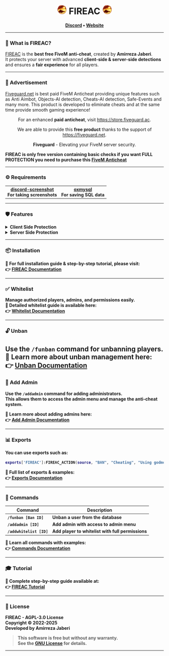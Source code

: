 
<h1 align="center">
  <img src="https://github.com/AmirrezaJaberi/AmirrezaJaberi/blob/main/assist/logo/fireac.png" alt="FIREAC logo" height="30" width="30">  
  <b>FIREAC</b>  
  <img src="https://github.com/AmirrezaJaberi/AmirrezaJaberi/blob/main/assist/logo/fireac.png" alt="FIREAC logo" height="30" width="30">
</h1>

<p align="center">
  <b>
    <a href="https://discord.gg/uvccDWtqhv">Discord</a> • 
    <a href="https://amirrezajaberi.ir/fireac">Website</a>
  </b>
</p>

---

### 🚀 What is FIREAC?

[FIREAC](https://amirrezajaberi.ir/fireac) is the **best free FiveM anti-cheat**, created by **Amirreza Jaberi**.  
It protects your server with advanced **client-side & server-side detections** and ensures a **fair experience** for all players.  

---

### 📢 Advertisement  

[Fiveguard.net](https://fiveguard.net/) is best paid FiveM Anticheat providing unique features such as Anti Aimbot, Objects-AI detection, Cheats-AI detection, Safe-Events and many more. This product is developed to eliminate cheats and at the same time provide smooth gaming experience!

<p align='center'>
  For an enhanced <b>paid anticheat</b>, visit <a href="https://store.fiveguard.ac">https://store.fiveguard.ac</a>.
</p>
<p align='center'>
  We are able to provide this <strong>free product</strong> thanks to the support of <a href="https://fiveguard.net">https://fiveguard.net</a>.
</p>
<p align='center'>
  <strong>Fiveguard</strong> - Elevating your FiveM server security.
</p>

<b>FIREAC is only free version containing basic checks if you want FULL PROTECTION you need to purchase this <a href="https://fiveguard.net/" rel="dofollow">FiveM Anticheat</a>
  
---

### ⚙️ Requirements  

<table align='center'>
  <tr>
    <td align='center'>
      <a href="https://github.com/jaimeadf/discord-screenshot/releases">discord-screenshot</a><br>For taking screenshots
    </td>
    <td align='center'>
      <a href="https://github.com/overextended/oxmysql/releases">oxmysql</a><br>For saving SQL data
    </td>
  </tr>
</table>

---

### 🛡️ Features  

<details>
  <summary><b>Client Side Protection</b></summary>

- Anti-Track Players  
- Anti-Health Hack  
- Anti-Armor Hack  
- Anti-Infinite Ammo  
- Anti-Spectate  
- Anti-Ragdoll  
- Anti-Menyoo  
- Anti-Aim Assist  
- Anti-Infinite Stamina  
- Anti-Aim Bot  
- Anti-Blacklist Weapon  
- Anti-Add Weapon  
- Anti-Remove Weapon  
- Anti-God Mode  
- Anti-Noclip  
- Anti-Rainbow Vehicle  
- Anti-Teleport Vehicle / Ped  
- Anti-Invisible  
- Anti-Change Speed  
- Anti-Free Camera  
- Anti-Plate Changer  
- Anti-Night Vision / Thermal Vision  
- Anti-Super Jump  
- Anti-Suicide  
</details>

<details>
  <summary><b>Server Side Protection</b></summary>

- Anti-Spam Chat  
- Anti-Blacklist Commands  
- Anti-Weapon Damage Changer  
- Anti-Vehicle Damage Changer  
- Anti-Blacklist Word  
- Anti-Bring All  
- Anti-Blacklist Trigger  
- Anti-Spam Trigger  
- Anti-Clear Ped Tasks  
- Anti-Taze Players  
- Anti-Inject  
- Anti-Blacklist Explosion  
- Anti-Explosion Spam  
- Anti-Blacklist Object/Ped/Vehicle  
- Anti-Spam Object/Ped/Vehicle  
- Anti-Change Perm  
- Anti-Play Sound  
</details>

---

### 📦 Installation  

🔗 For full installation guide & step-by-step tutorial, please visit:  
👉 **[FIREAC Documentation](https://docmaker.ir/panel/template/5/2/en/Anti-Cheat-Installation-Guide-for-FIREAC/)**  

---

### ✅ Whitelist  

Manage authorized players, admins, and permissions easily.  
📖 Detailed whitelist guide is available here:  
👉 **[Whitelist Documentation](https://docmaker.ir/panel/template/5/32/en/How-to-add-a-player-to-the-whitelist-in-FIREAC/)**  

---

### 🔓 Unban  

Use the `/funban` command for unbanning players.  
📖 Learn more about unban management here:  
👉 **[Unban Documentation](https://docmaker.ir/panel/template/5/12/en/How-to-lift-a-user-ban-in-FIREAC/)**  
---

### 👑 Add Admin  

Use the `/addadmin` command for adding administrators.  
This allows them to access the **admin menu** and manage the anti-cheat system.  

📖 Learn more about adding admins here:  
👉 **[Add Admin Documentation](https://docmaker.ir/panel/template/5/22/en/How-to-add-an-admin-to-FIREAC/)**  


---

### 📊 Exports  

You can use exports such as:  

```lua
exports['FIREAC']:FIREAC_ACTION(source, "BAN", "Cheating", "Using godmode")
```

📖 Full list of exports & examples:  
👉 **[Exports Documentation](https://amirrezajaberi.ir/fireac)**  

---

### 📝 Commands  

| Command | Description |
| ------- | ----------- |
| `/funban [Ban ID]` | Unban a user from the database |
| `/addadmin [ID]` | Add admin with access to admin menu |
| `/addwhitelist [ID]` | Add player to whitelist with full permissions |

📖 Learn all commands with examples:  
👉 **[Commands Documentation](https://amirrezajaberi.ir/fireac)**  

---

### 🎓 Tutorial  

📖 Complete step-by-step guide available at:  
👉 **[FIREAC Tutorial](https://amirrezajaberi.ir/fireac)**  

---

### 📜 License  

FIREAC - AGPL-3.0 License  
Copyright © 2022-2025  
Developed by **Amirreza Jaberi**  

> This software is free but without any warranty.  
See the [GNU License](https://www.gnu.org/licenses/) for details.  

---
